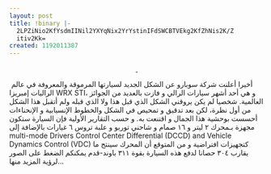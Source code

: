 ```yaml
---
layout: post
title: !binary |-
  2LPZiNio2KfYsdmIINil2YXYqNix2YrYstinIFdSWCBTVEkg2KfZhNis2K/Z
  itiv2Kk=
created: 1192011387
---
```

<div align="center"><a href="http://www.autoblog.com/photos/2008-subaru-impreza-sti-jdm/430795/"> <img alt="" src="http://yousef.raffah.com/drupalfiles/images/sti__01.jpg" /> </a> <a href="http://www.autoblog.com/photos/2008-subaru-impreza-sti-jdm/430795/"> <img alt="" src="http://yousef.raffah.com/drupalfiles/images/sti__05_0.jpg" /> </a></div>
<p>&nbsp;أخيرا أعلنت شركة سوبارو عن الشكل الجديد لسيارتها المرموقة والمعروفة في عالم الراليات إمبريزا WRX STI، و هي أحد أشهر سيارات الرالي و فازت بالعديد من الجوائز العالمية. شخصيا لم يكن يروقني الشكل الذي قبل هذا ولا الذي قبله ولم أتقبل هذا الشكل من أول نظرة، لكن بعد تدقيق و تمحيص في الشكل والخطوط الإنسيابية و الإنحناءات أحسست بوحشية هذا الجمال و اقتنعت به.  و حسب التقارير الأولية فإن السيارة ستكون مجهزة بـمحرك ٢ ليتر و ١٦ صمام و شاحني توربو و علبة تروس ٦ غيارات بالإضافة إلى multi-mode Drivers Control Center Differential (DCCD) and Vehicle Dynamics Control (VDC) كتجهيزات افتراضية و من المتوقع أن المحرك سينتج ما يقارب ٣٠٤ حصانا لدفع هذه السيارة بقوة ٣١١ باوند-قدم  يمكنكم الضغط على الصور لرؤية المزيد منها...</p>
<!--break-->
<p>&nbsp;</p>
